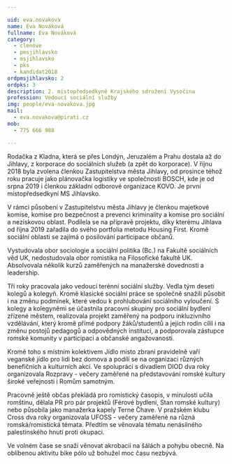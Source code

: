 ```yaml
---

uid: eva.novakova             
name: Eva Nováková            
fullname: Eva Nováková        
category:
  - clenove
  - pmsjihlavsko
  - msjihlavsko
  - pks
  - kandidat2018
ordpmsjihlavsko: 2
ordpks: 3
description: 2. místopředsedkyně Krajského sdružení Vysočina
profession: Vedoucí sociální služby
img: people/eva-novakova.jpg
mail:
  - eva.novakova@pirati.cz
mob:
  - 775 666 988

---
```


Rodačka z Kladna, která se přes Londýn, Jeruzalém a Prahu dostala až do Jihlavy, z korporace do sociálních služeb (a zpět do korporace). V říjnu 2018 byla zvolena členkou Zastupitelstva města Jihlavy, od prosince téhož roku pracuje jako plánovačka logistiky ve společnosti BOSCH, kde je od srpna 2019 i členkou základní odborové organizace KOVO. Je první místopředsedkyní MS Jihlavsko.

V rámci působení v Zastupitelstvu města Jihlavy je členkou majetkové komise, komise pro bezpečnost a prevenci kriminality a komise pro sociální a neziskovou oblast. Podílela se na přípravě projektu, díky kterému Jihlava od října 2019 zařadila do svého portfolia metodu Housing First. Kromě sociální oblasti se zajímá o posilování participace občanů.

Vystudovala obor sociologie a sociální politika (Bc.) na Fakultě sociálních věd UK, nedostudovala obor romistika na Filosofické fakultě UK. Absolvovala několik kurzů zaměřených na manažerské dovednosti a leadership.

Tři roky pracovala jako vedoucí terénní sociální služby. Vedla tým deseti kolegů a kolegyň. Kromě klasické sociální práce se společně snažili působit i na změnu podmínek, které vedou k prohlubování sociálního vyloučení. S kolegy a kolegyněmi se účastnila pracovní skupiny pro sociální bydlení zřízené městem, realizovala projekt zaměřený na podporu inkluzivního vzdělávání, který kromě přímé podpory žáků/studentů a jejich rodin cílil i na změnu postojů pedagogů a odpovědných institucí, a podporovala zástupce romské komunity v participaci a občanské angažovanosti.

Kromě toho s místním kolektivem Jídlo místo zbraní pravidelně vaří veganské jídlo pro lidi bez domova a podílí se na organizaci různých benefičních a kulturních akcí. Ve spolupráci s divadlem DIOD dva roky organizovala Rozpravy - večery zaměřené na představování romské kultury široké veřejnosti i Romům samotným.

Pracovně ještě občas překládá pro romistický časopis, v minulosti učila romštinu, dělala PR pro pár projektů (Férové bydlení, Stan romské kultury) nebo působila jako manažerka kapely Terne Čhave. V pražském klubu Cross dva roky organizovala UFOSS - večery zaměřené na různá romská/romistická témata. Předtím se věnovala tématu nenásilného palestinského hnutí proti okupaci.

Ve volném čase se snaží věnovat akrobacii na šálách a pohybu obecně. Na oblíbenou aktivitu bike pólo už bohužel moc času nezbývá.
